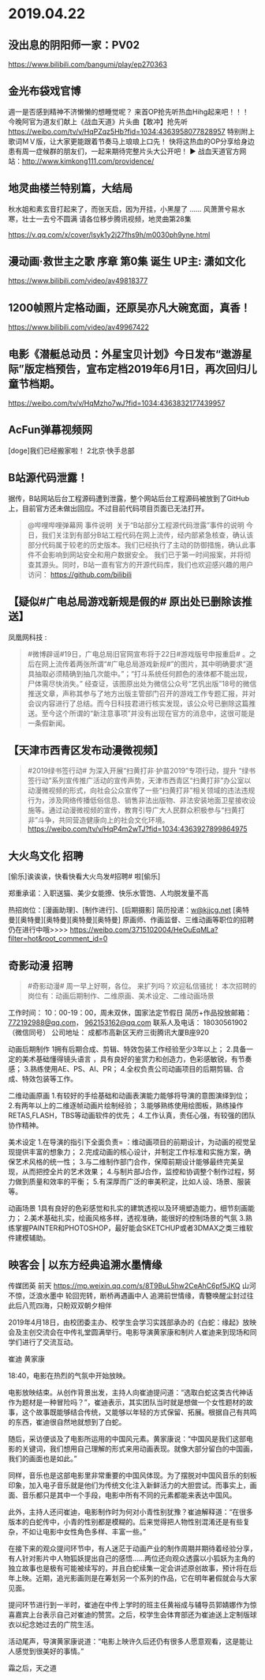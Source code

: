 # 2019.04.22

##  没出息的阴阳师一家：PV02
https://www.bilibili.com/bangumi/play/ep270363

## 金光布袋戏官博
週一是否感到精神不济懒懒的想睡觉呢？
来首OP抢先听热血Hihg起来吧！！！
今晚阿官为道友们献上《战血天道》片头曲【敢冲】抢先听
https://weibo.com/tv/v/HqPZqz5Hb?fid=1034:4363958077828957
特别附上歌词ＭＶ版，让大家更能跟着节奏马上琅琅上口先！
快将这热血的OP分享给身边患有周一症候群的朋友们，一起来期待完整片头大公开吧！
► 战血天道官方网站：http://www.kimkong111.com/providence/

## 地灵曲楼兰特别篇，大结局

秋水姐和素玄音打起来了，而张天启，因为开挂，小黑屋了
……
风萧萧兮易水寒，壮士一去兮不圆满
请各位移步腾讯视频，地灵曲第28集

https://v.qq.com/x/cover/lsyk1y2j27fhs9h/m0030ph9yne.html

## 漫动画·救世主之歌  序章  第0集  诞生 UP主: 潇如文化 
https://www.bilibili.com/video/av49818377

## 1200帧照片定格动画，还原吴亦凡大碗宽面，真香！
https://www.bilibili.com/video/av49967422


## 电影《潜艇总动员：外星宝贝计划》今日发布“遨游星际”版定档预告，宣布定档2019年6月1日，再次回归儿童节档期。
https://weibo.com/tv/v/HqMzho7wJ?fid=1034:4363832177439957

## AcFun弹幕视频网
[doge]我们已经搬家啦！ 2北京·快手总部 ​​​​ 

## B站源代码泄露！


据传，B站网站后台工程源码遭到泄露，整个网站后台工程源码被放到了GitHub上，目前官方还未做出回应。不过目前代码项目页面已无法打开。
>@哔哩哔哩弹幕网
事件说明 ​​​​ 
关于“B站部分工程源代码泄露”事件的说明
今日，我们关注到有部分B站工程代码在网上流传，经内部紧急核查，确认该部分代码属于较老的历史版本。我们已经执行了主动的防御措施，确认此事件不会影响到网站安全和用户数据安全。
我们已于第一时间报案，并将彻查其源头。同时，B站一直有官方的开源代码库，我们也欢迎感兴趣的用户访问：
https://github.com/bilibili



## 【疑似#广电总局游戏新规是假的# 原出处已删除该推送】

凤凰网科技 :

>#微博辟谣#19日，广电总局旧官网宣布将于22日#游戏版号申报重启# 。之后在网上流传着两张所谓“#广电总局游戏新规#”的图片，其中明确要求“道具抽取必须精确到抽几次能中。”；“打斗系统任何颜色的液体都不能出现，尸体需尽快消失。”
经查证，该图原出处为微信公众号“艺忛出版”18号的微信推送文章，声称其参与了地方出版主管部门召开的游戏工作专题汇报，并对会议内容进行了总结。而今日科技君进行核实发现，该公众号已删除这篇推送。至今这个所谓的“新注意事项”并没有出现在官方的消息中，这很可能是一条假新闻。
## 【天津市西青区发布动漫微视频】
>#2019绿书签行动# 为深入开展“扫黄打非·护苗2019”专项行动，提升 “绿书签行动”系列宣传推广活动的宣传声势，天津市西青区“扫黄打非”办公室以动漫微视频的形式，向社会公众宣传了一些“扫黄打非”相关领域的违法违规行为，涉及网络传播低俗信息、销售非法出版物、非法安装地面卫星接收设施等。通过动漫微视频的宣传，教育引导广大人民群众积极参与“扫黄打非”斗争，共同营造健康向上的社会文化环境。
https://weibo.com/tv/v/HqP4m2wTJ?fid=1034:4363927899864975
## 大火鸟文化 招聘
[偷乐]诶诶诶，快看快看大火鸟发#招聘# 啦[偷乐]

郑重承诺：入职送猫、美少女能撩、快乐水管饱、人均脱发量不高

热招岗位：[漫画助理]、[制作进行]、[后期摄影]
简历投递：w@kjjcg.net
[奥特曼][奥特曼][奥特曼][奥特曼][奥特曼]
原画师、作画监督、三维动画等职位的招聘仍在进行中哦>>>>
https://weibo.com/3715102004/HeOuEqMLa?filter=hot&root_comment_id=0

## 奇影动漫 招聘 
>#奇影动漫# 周一早上好啊，各位。
来扩列吗？欢迎私信骚扰！
本次招聘的岗位有：动画后期制作、二维原画、美术设定、二维动画场景

工作时间：
10：00-19：00，周未双休，国家法定节假日
简历+作品投放邮箱：
772192988@qq.com， 962153162@qq.com
联系人及电话：
18030561902 （微信同号）
公司地址：
成都市高新区天府三街腾讯大厦B座920

动画后期制作
1拥有后期合成、剪辑、特效包装工作经验至少3年以上；
2.具备一定的美术基础懂得镜头语言 ，具有良好的鉴赏力和创造力，色彩感敏锐，有节奏感；
3.熟练使用AE、PS、AI、PR；
4.全权负责公司动画项目的后期剪辑、合成、特效包装等工作。

二维动画原画
1.有较好的手绘基础和动画表演能力能够将导演的意图演绎到位；
2.有两年以上的二维逐帧动画片绘制经验；
3.能够熟练使用绘图板，熟练操作RETAS,FLASH，TBS等动画软件的优先；
4.工作认真，责任心强，有较强的团队协作精神。

美术设定
1.在导演的指引下全面负责= ：维动画项目的前期设计，为动画的视觉呈现提供丰富的想象力；
2.完成动画的核心设计，并制定工作标准和实施方案，确保艺术风格的统一性；
3.与二维制作部门合作，保障前期设计能够最终完美呈现，从而把控全片的艺术效果；
4.与制片部J合作，监控和协调整个制作过程，努力做到质量和效率的平衡；
5.有深厚而广泛的审美积淀，比如人设、场景、服装等。

动画场景
1具有良好的色彩感觉和扎实的建筑透视以及环境塑造能力，细节刻画能力；
2.美术基础扎实，绘画风格多样，透视准确，能很好的控制场景的气氛
3.熟练掌握PAINTER和PHOTOSHOP，最好能会SKETCHUP或者3DMAX之类三维软件建模辅助。





##  映客会 | 以东方经典追溯水墨情缘
传媒团英 前天 
https://mp.weixin.qq.com/s/8T9BuL5hw2CeAhC6pf5JKQ
山河不惊，泛浪水墨中
轮回兜转，断桥再遇画中人
追溯前世情缘，青簪唤醒尘封过往
此后八荒四海，只盼双双朝夕相伴

2019年4月18日，由校团委主办、校学生会学习实践部承办的《白蛇：缘起》放映会及主创交流会在中传礼堂圆满举行。电影导演黄家康和制片人崔迪来到现场和同学们进行了交流互动。

崔迪
黄家康

18:40，电影在热烈的气氛中开始放映。

电影放映结束。从创作背景出发，主持人向崔迪提问道：“选取白蛇这类古代神话作为题材是一种冒险吗？”，崔迪表示，其实团队当时就是想做一个女性题材的故事，这个故事既能够结合传统，又能够以年轻的方式保留、拓展。根据自己有共鸣的东西，崔迪很自然地就想到了白蛇。

 随后，采访便谈及了电影所运用的中国风元素。黄家康说：“中国风是我们这部电影的关键词，我们想用自己理解的形式来用动画表现。就像大部分留白的中国画，我们的画面也是如此。”

 同样，音乐也是这部电影里非常重要的中国风体现。为了摆脱对中国风音乐的刻板印象，加入电子音乐就是他们为传统文化注入新鲜活力的大胆尝试。而事实上，画面、音乐都只是其中一个手段，电影中所有不同的元素都能来表达中国风。

此外，主持人还问崔迪，电影制作时为何对小青性别犹豫？崔迪解释道：“在很多版本的白蛇传中，小青的性别都是模糊的。后来觉得把人物性别混淆还是有些复杂，不如让电影中女性角色多样、丰富一些。”

 在接下来的观众提问环节中，有人迷茫于动画产业的制作周期并期待着经验分享，有人针对影片中人物狐妖提出自己的感悟……两位还向观众透露以小狐妖为主角的独立故事也是极有可能被续写的，并且白蛇续集一定会讲述原创故事，预计将在后年上映。近期，追光影画则是在筹划另一个系列的作品，它在明年暑假就会与大家见面。

 提问环节进行到一半时，崔迪在中传上学时的班主任黄裕成与辅导员郭婧娜作为惊喜嘉宾上台表示自己对崔迪的赞赏。之后，校学生会体育部还为崔迪送上定制版球衣以纪念她过去的广院生活。

活动尾声，导演黄家康说道：“电影上映许久后还仍有很多人愿意观看，这是能让人感觉到很美好的事情。”

霜之后，天之道